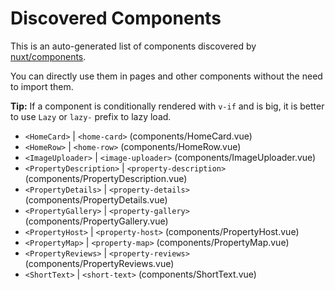 # Discovered Components

This is an auto-generated list of components discovered by [nuxt/components](https://github.com/nuxt/components).

You can directly use them in pages and other components without the need to import them.

**Tip:** If a component is conditionally rendered with `v-if` and is big, it is better to use `Lazy` or `lazy-` prefix to lazy load.

- `<HomeCard>` | `<home-card>` (components/HomeCard.vue)
- `<HomeRow>` | `<home-row>` (components/HomeRow.vue)
- `<ImageUploader>` | `<image-uploader>` (components/ImageUploader.vue)
- `<PropertyDescription>` | `<property-description>` (components/PropertyDescription.vue)
- `<PropertyDetails>` | `<property-details>` (components/PropertyDetails.vue)
- `<PropertyGallery>` | `<property-gallery>` (components/PropertyGallery.vue)
- `<PropertyHost>` | `<property-host>` (components/PropertyHost.vue)
- `<PropertyMap>` | `<property-map>` (components/PropertyMap.vue)
- `<PropertyReviews>` | `<property-reviews>` (components/PropertyReviews.vue)
- `<ShortText>` | `<short-text>` (components/ShortText.vue)

